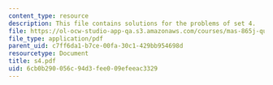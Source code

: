 ```yaml
---
content_type: resource
description: This file contains solutions for the problems of set 4.
file: https://ol-ocw-studio-app-qa.s3.amazonaws.com/courses/mas-865j-quantum-information-science-spring-2006/6cb0b290056c94d3fee009efeeac3329_s4.pdf
file_type: application/pdf
parent_uid: c7ff6da1-b7ce-00fa-30c1-429bb954698d
resourcetype: Document
title: s4.pdf
uid: 6cb0b290-056c-94d3-fee0-09efeeac3329
---
```

